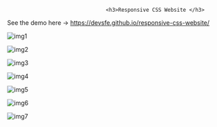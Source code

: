                                     <h3>Responsive CSS Website </h3>

See the demo here -> https://devsfe.github.io/responsive-css-website/

![img1](https://user-images.githubusercontent.com/58652794/89592444-00f91400-d823-11ea-9984-90f42c16b112.PNG)

![img2](https://user-images.githubusercontent.com/58652794/89592474-12dab700-d823-11ea-9f00-5eb69e000a6f.PNG)

![img3](https://user-images.githubusercontent.com/58652794/89592493-1e2de280-d823-11ea-9e97-18f38bb77e51.PNG)

![img4](https://user-images.githubusercontent.com/58652794/89592511-28e87780-d823-11ea-8f5b-e418506d5a0d.PNG)

![img5](https://user-images.githubusercontent.com/58652794/89592537-37cf2a00-d823-11ea-9eed-5b59d4fa6a04.PNG)

![img6](https://user-images.githubusercontent.com/58652794/89592554-41589200-d823-11ea-9a0f-e40e1b8004e5.PNG)

![img7](https://user-images.githubusercontent.com/58652794/89592577-4fa6ae00-d823-11ea-8877-d456940b5400.PNG)
